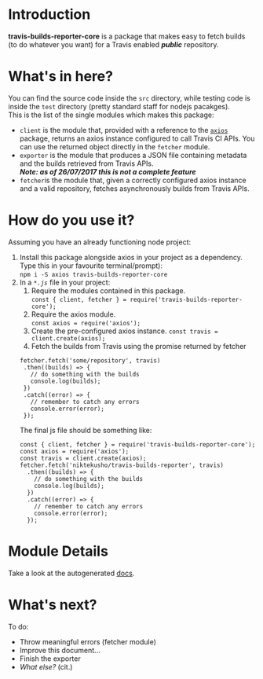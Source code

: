# Introduction

**travis-builds-reporter-core** is a package that makes easy to fetch builds (to do whatever you want) for a Travis enabled ***public*** repository.

# What's in here?

You can find the source code inside the `src` directory, while testing code is inside the `test` directory (pretty standard staff for nodejs pacakges).  
This is the list of the single modules which makes this package:
-   `client` is the module that, provided with a reference to the [`axios`](https://github.com/mzabriskie/axios) package, returns an axios instance configured to call Travis CI APIs. You can use the returned object directly in the `fetcher` module. 
-   `exporter` is the module that produces a JSON file containing metadata and the builds retrieved from Travis APIs.  
***Note: as of 26/07/2017 this is not a complete feature***
-   `fetcher`is the module that, given a correctly configured axios instance and a valid repository, fetches asynchronously builds from Travis APIs.

# How do you use it?
Assuming you have an already functioning node project:
1.   Install this package alongside axios in your project as a dependency. Type this in your favourite terminal/prompt):  
     ```npm i -S axios travis-builds-reporter-core```
2.   In a *`*.js`* file in your project:
     1.   Require the modules contained in this package.  
      ```const { client, fetcher } = require('travis-builds-reporter-core');```
     2.   Require the axios module.  
     ```const axios = require('axios');```
     3.   Create the pre-configured axios instance.
     ```const travis = client.create(axios);```
     4.   Fetch the builds from Travis using the promise returned by fetcher
     ```
     fetcher.fetch('some/repository', travis)
      .then((builds) => {
        // do something with the builds
        console.log(builds);
      })
      .catch((error) => {
        // remember to catch any errors
        console.error(error);
      });
     ```
     The final js file should be something like:
     ```
     const { client, fetcher } = require('travis-builds-reporter-core');
     const axios = require('axios');
     const travis = client.create(axios);
     fetcher.fetch('niktekusho/travis-builds-reporter', travis)
       .then((builds) => {
         // do something with the builds
         console.log(builds);
       })
       .catch((error) => {
         // remember to catch any errors
         console.error(error);
       });
      ``` 
     
# Module Details

Take a look at the autogenerated [docs](docs/api.md).

# What's next?
To do:
-   Throw meaningful errors (fetcher module)
-   Improve this document...
-   Finish the exporter
-   *What else?* (cit.)

